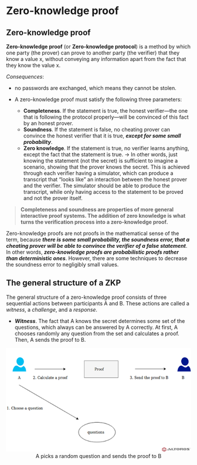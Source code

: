# Zero-knowledge proof
## Zero-knowledge proof
**Zero-knowledge proof** (or **Zero-knowledge protocol**) is a method by which one party (the prover) can prove to another party (the verifier) that they know a value x, without conveying any information apart from the fact that they know the value x. 

*Consequences*: 
+ no passwords are exchanged, which means they cannot be stolen.



+ A zero-knowledge proof must satisfy the following three parameters:

  + **Completeness**. If the statement is true, the honest verifier—the one that is following the protocol properly—will be convinced of this fact by an honest prover.
  + **Soundness**. If the statement is false, no cheating prover can convince the honest verifier that it is true, ***except for some small probability***.
  + **Zero knowledge**. If the statement is true, no verifier learns anything, except the fact that the statement is true. 
  $\to$ In other words, just knowing the statement (not the secret) is sufficient to imagine a scenario, showing that the prover knows the secret. This is achieved through each verifier having a simulator, which can produce a transcript that “looks like” an interaction between the honest prover and the verifier. The simulator should be able to produce the transcript, while only having access to the statement to be proved and not the prover itself.
  

> **Completeness and soundness are properties of more general interactive proof systems. The addition of zero knowledge is what turns the verification process into a zero-knowledge proof.**

Zero-knowledge proofs are not proofs in the mathematical sense of the term, because ***there is some small probability, the soundness error, that a cheating prover will be able to convince the verifier of a false statement***. In other words, ***zero-knowledge proofs are probabilistic proofs rather than deterministic ones***. However, there are some techniques to decrease the soundness error to negligibly small values.

## The general structure of a ZKP
The general structure of a zero-knowledge proof consists of three sequential actions between participants A and B. These actions are called a *witness*, a *challenge*, and a *response*.
+ ***Witness***. The fact that A knows the secret determines some set of the questions, which always can be answered by A correctly. At first, A chooses randomly any question from the set and calculates a proof. Then, A sends the proof to B.
<div style = "text-align:center">
<img src="/Media/blockchain-Zero-Knowledge-Proof-Witness.png">
<figcaption> A picks a random question and sends the proof to B</figcaption> 
</div>
